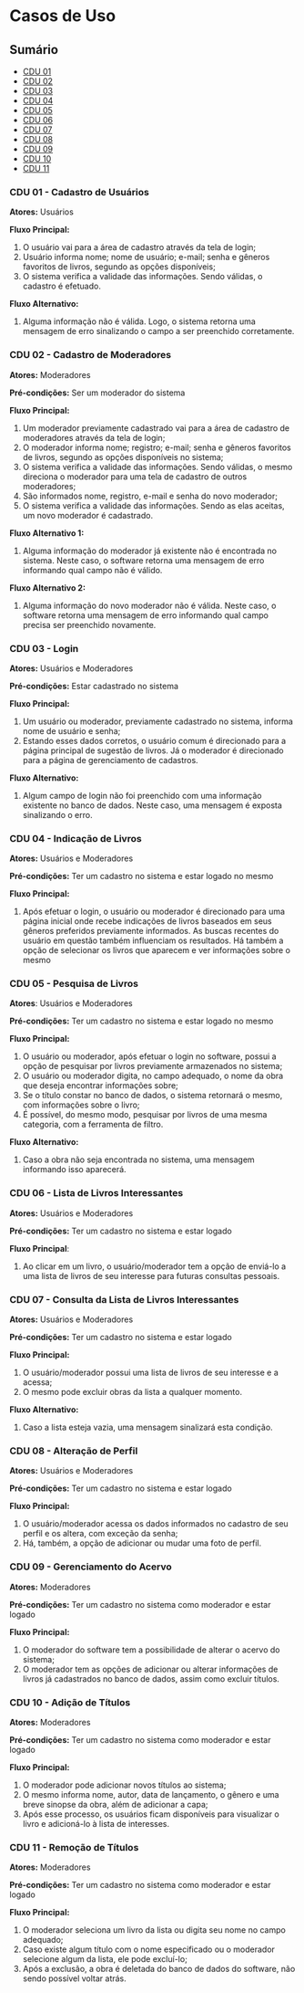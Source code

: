# Casos de Uso

## Sumário
- [CDU 01](#cdu-01---cadastro-de-usuários)
- [CDU 02](#cdu-02---cadastro-de-moderadores)
- [CDU 03](#cdu-03---login)
- [CDU 04](#cdu-04---indicação-de-livros)
- [CDU 05](#cdu-05---pesquisa-de-livros)
- [CDU 06](#cdu-06---lista-de-livros-interessantes)
- [CDU 07](#cdu-07---consulta-da-lista-de-livros-interessantes)
- [CDU 08](#cdu-08---alteração-de-perfil)
- [CDU 09](#cdu-09---gerenciamento-do-acervo)
- [CDU 10](#cdu-10---adição-de-títulos)
- [CDU 11](#cdu-11---remoção-de-títulos)



### CDU 01 - Cadastro de Usuários

**Atores:** Usuários

**Fluxo Principal:**
1. O usuário vai para a área de cadastro através da tela de login;
2. Usuário informa nome; nome de usuário; e-mail; senha e gêneros favoritos de livros, segundo as opções disponíveis;
3. O sistema verifica a validade das informações. Sendo válidas, o cadastro é efetuado.

**Fluxo Alternativo:** 
1. Alguma informação não é válida. Logo, o sistema retorna uma mensagem de erro sinalizando o campo a ser preenchido corretamente.


 ### CDU 02 - Cadastro de Moderadores

**Atores:** Moderadores

**Pré-condições:** Ser um moderador do sistema

**Fluxo Principal:**
1. Um moderador previamente cadastrado vai para a área de cadastro de moderadores através da tela de login;
2. O moderador informa nome; registro; e-mail; senha e gêneros favoritos de livros, segundo as opções disponíveis no sistema;
3. O sistema verifica a validade das informações. Sendo válidas, o mesmo direciona o moderador para uma tela de cadastro de outros moderadores;
4. São informados nome, registro, e-mail e senha do novo moderador;
5. O sistema verifica a validade das informações. Sendo as elas aceitas, um novo moderador é cadastrado.

**Fluxo Alternativo 1:** 
1. Alguma informação do moderador já existente não é encontrada no sistema. Neste caso, o software retorna uma mensagem de erro informando qual campo não é válido.

**Fluxo Alternativo 2:** 
1. Alguma informação do novo moderador não é válida. Neste caso, o software retorna uma mensagem de erro informando qual campo precisa ser preenchido novamente. 


### CDU 03 - Login

**Atores:** Usuários e Moderadores

**Pré-condições:** Estar cadastrado no sistema

**Fluxo Principal:**
1. Um usuário ou moderador, previamente cadastrado no sistema, informa nome de usuário e senha;
2. Estando esses dados corretos, o usuário comum é direcionado para a página principal de sugestão de livros. Já o moderador é direcionado para a página de gerenciamento de cadastros.

**Fluxo Alternativo:**
1. Algum campo de login não foi preenchido com uma informação existente no banco de dados. Neste caso, uma mensagem é exposta sinalizando o erro.


### CDU 04 - Indicação de Livros

**Atores:** Usuários e Moderadores

**Pré-condições:** Ter um cadastro no sistema e estar logado no mesmo

**Fluxo Principal:**
1. Após efetuar o login, o usuário ou moderador é direcionado para uma página inicial onde recebe indicações de livros baseados em seus gêneros preferidos previamente informados. As buscas recentes do usuário em questão também influenciam os resultados. Há também a opção de selecionar os livros que aparecem e ver informações sobre o mesmo


### CDU 05 - Pesquisa de Livros

**Atores**: Usuários e Moderadores

**Pré-condições:** Ter um cadastro no sistema e estar logado no mesmo

**Fluxo Principal:**
1. O usuário ou moderador, após efetuar o login no software, possui a opção de pesquisar por livros previamente armazenados no sistema;
2. O usuário ou moderador digita, no campo adequado, o nome da obra que deseja encontrar informações sobre;
3. Se o título constar no banco de dados, o sistema retornará o mesmo, com informações sobre o livro;
4. É possível, do mesmo modo, pesquisar por livros de uma mesma categoria, com a ferramenta de filtro.

**Fluxo Alternativo:**
1. Caso a obra não seja encontrada no sistema, uma mensagem informando isso aparecerá.


### CDU 06 - Lista de Livros Interessantes

**Atores:** Usuários e Moderadores

**Pré-condições:** Ter um cadastro no sistema e estar logado

**Fluxo Principal**: 
1. Ao clicar em um livro, o usuário/moderador tem a opção de enviá-lo a uma lista de livros de seu interesse para futuras consultas pessoais.


### CDU 07 - Consulta da Lista de Livros Interessantes

**Atores:** Usuários e Moderadores

**Pré-condições:** Ter um cadastro no sistema e estar logado

**Fluxo Principal:**
1. O usuário/moderador possui uma lista de livros de seu interesse e a acessa;
2. O mesmo pode excluir obras da lista a qualquer momento.

**Fluxo Alternativo:**
1. Caso a lista esteja vazia, uma mensagem sinalizará esta condição.


### CDU 08 - Alteração de Perfil

**Atores:** Usuários e Moderadores

**Pré-condições:** Ter um cadastro no sistema e estar logado

**Fluxo Principal:**
1. O usuário/moderador acessa os dados informados no cadastro de seu perfil e os altera, com exceção da senha;
2. Há, também, a opção de adicionar ou mudar uma foto de perfil.


### CDU 09 - Gerenciamento do Acervo

**Atores:** Moderadores

**Pré-condições:** Ter um cadastro no sistema como moderador e estar logado

**Fluxo Principal:**
1. O moderador do software tem a possibilidade de alterar o acervo do sistema;
2. O moderador tem as opções de adicionar ou alterar informações de livros já cadastrados no banco de dados, assim como excluir títulos.


### CDU 10 - Adição de Títulos

**Atores:** Moderadores

**Pré-condições:** Ter um cadastro no sistema como moderador e estar logado

**Fluxo Principal:**
1. O moderador pode adicionar novos títulos ao sistema;
2. O mesmo informa nome, autor, data de lançamento, o gênero e uma breve sinopse da obra, além de adicionar a capa;
3. Após esse processo, os usuários ficam disponíveis para visualizar o livro e adicioná-lo à lista de interesses.

### CDU 11 - Remoção de Títulos

**Atores:** Moderadores

**Pré-condições:** Ter um cadastro no sistema como moderador e estar logado

**Fluxo Principal:**
1. O moderador seleciona um livro da lista ou digita seu nome no campo adequado;
2. Caso existe algum título com o nome especificado ou o moderador selecione algum da lista, ele pode excluí-lo;
3. Após a exclusão, a obra é deletada do banco de dados do software, não sendo possível voltar atrás.
